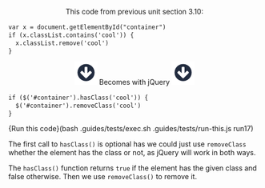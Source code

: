 <p style="text-align:center;">This code from previous unit section 3.10: </p>

```
var x = document.getElementById("container")
if (x.classList.contains('cool')) {
  x.classList.remove('cool')
}
```

<p style="text-align:center;"> <img src=".guides/img/arrow_down.png" class="arrow_down" /> Becomes with jQuery <img src=".guides/img/arrow_down.png" class="arrow_down" /> </p>


```
if ($('#container').hasClass('cool')) {
  $('#container').removeClass('cool')
}
```
{Run this code}(bash .guides/tests/exec.sh .guides/tests/run-this.js run17)

The first call to `hasClass()` is optional has we could just use `removeClass` whether the element has the class or not, as jQuery will work in both ways.

The `hasClass()` function returns `true` if the element has the given class and false otherwise. Then we use `removeClass()` to remove it. 

